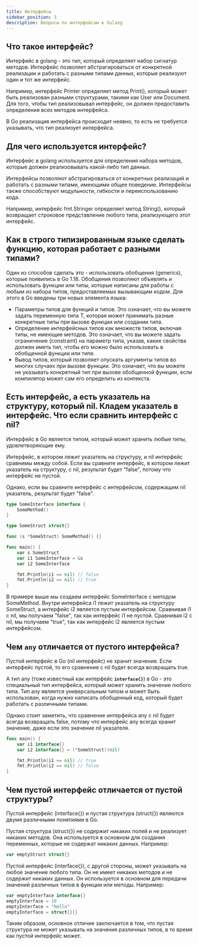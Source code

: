```yaml
---
title: Интерфейсы
sidebar_position: 3
description: Вопросы по интерфейсам в Golang
---
```


## Что такое интерфейс?

Интерфейс в golang - это тип, который определяет набор сигнатур методов. Интерфейс позволяет абстрагироваться от конкретной реализации и работать с разными типами данных, которые реализуют один и тот же интерфейс. 

Например, интерфейс Printer определяет метод Print(), который может быть реализован разными структурами, такими как User или Document. Для того, чтобы тип реализовывал интерфейс, он должен предоставить определения всех методов интерфейса. 

В Go реализация интерфейса происходит неявно, то есть не требуется указывать, что тип реализует интерфейса.

## Для чего используется интерфейс?

Интерфейс в golang используется для определения набора методов, которые должен реализовывать какой-либо тип данных.

Интерфейсы позволяют абстрагироваться от конкретных реализаций и работать с разными типами, имеющими общее поведение. Интерфейсы также способствуют модульности, гибкости и переиспользованию кода. 

Например, интерфейс fmt.Stringer определяет метод String(), который возвращает строковое представление любого типа, реализующего этот интерфейс. 

## Как в строго типизированным языке сделать функцию, которая работает с разными типами?

Один из способов сделать это - использовать обобщения (generics), которые появились в Go 1.18. Обобщения позволяют объявлять и использовать функции или типы, которые написаны для работы с любым из набора типов, предоставляемых вызывающим кодом. Для этого в Go введены три новых элемента языка:

- Параметры типов для функций и типов. Это означает, что вы можете задать переменную типа T, которая может принимать разные конкретные типы при вызове функции или создании типа.
- Определение интерфейсных типов как множеств типов, включая типы, не имеющие методов. Это означает, что вы можете задать ограничение (constraint) на параметр типа, указав, какие свойства должен иметь тип, чтобы его можно было использовать в обобщенной функции или типе.
- Вывод типов, который позволяет опускать аргументы типов во многих случаях при вызове функции. Это означает, что вы можете не указывать конкретный тип при вызове обобщенной функции, если компилятор может сам его определить из контекста.

## Есть интерфейс, а есть указатель на структуру, который nil. Кладем указатель в интерфейс. Что если сравнить интерфейс с nil?

Интерфейс в Go является типом, который может хранить любые типы, удовлетворяющие ему.

Интерфейс, в котором лежит указатель на структуру, и nil интерфейс сравнимы между собой. Если вы сравните интерфейс, в котором лежит указатель на структуру, с nil, результат будет "false", потому что интерфейс не пустой.

Однако, если вы сравните интерфейс с интерфейсом, содержащим nil указатель, результат будет "false".

```go title="main.go"
type SomeInterface interface {
    SomeMethod()
}

type SomeStruct struct{}

func (s *SomeStruct) SomeMethod() {}

func main() {
    var s SomeStruct
    var i1 SomeInterface = &s
    var i2 SomeInterface

    fmt.Println(i1 == nil) // false
    fmt.Println(i2 == nil) // true
}
```

В примере выше мы создаем интерфейс SomeInterface с методом SomeMethod. Внутри интерфейса i1 лежит указатель на структуру SomeStruct, а интерфейс i2 является пустым интерфейсом. Сравнивая i1 с nil, мы получаем "false", так как интерфейс i1 не пустой. Сравнивая i2 с nil, мы получаем "true", так как интерфейс i2 является пустым интерфейсом.

## Чем `any` отличается от пустого интерфейса?

Пустой интерфейс в Go (nil интерфейс) не хранит значение. Если интерфейс пустой, то его сравнение с nil будет всегда возвращать true.

А тип any (тоже известный как интерфейс **`interface{}`**) в Go - это специальный тип интерфейса, который может хранить значение любого типа. Тип any является универсальным типом и может быть использован, когда нужно написать обобщенный код, который будет работать с различными типами.

Однако стоит заметить, что сравнение интерфейса any с nil будет всегда возвращать false, потому что интерфейс any всегда хранит значение, даже если это значение nil указателя.

```go title="main.go"
func main() {
    var i1 interface{}
    var i2 interface{} = (*SomeStruct)(nil)

    fmt.Println(i1 == nil) // true
    fmt.Println(i2 == nil) // false
}
```

## Чем пустой интерфейс отличается от пустой структуры?

Пустой интерфейс (interface{}) и пустая структура (struct{}) являются двумя различными понятиями в Go.

Пустая структура (struct{}) не содержит никаких полей и не реализует никаких методов. Она используется в основном для создания переменных, которые не содержат никаких данных. Например:

```go title="main.go"
var emptyStruct struct{}
```

Пустой интерфейс (interface{}), с другой стороны, может указывать на любое значение любого типа. Он не имеет никаких методов и не содержит никаких данных. Он используется в основном для передачи значений различных типов в функции или методы. Например:

```go title="main.go"
var emptyInterface interface{}
emptyInterface = 10
emptyInterface = "hello"
emptyInterface = struct{}{}
```

Таким образом, основное отличие заключается в том, что пустая структура не может указывать на значения различных типов, в то время как пустой интерфейс может.